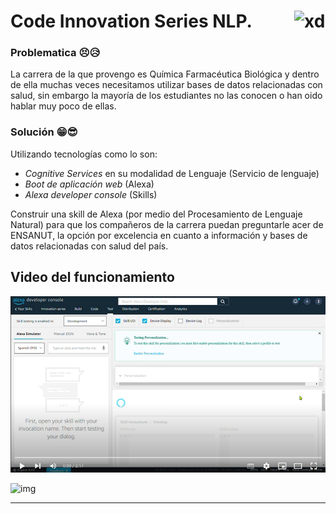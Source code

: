 <h1>Code Innovation Series NLP.<img align="right" alt="xd" width="50" src="https://media4.giphy.com/media/d9RbxjZ8QXesiYoerE/giphy.gif?cid=ecf05e477xxpva9r74dcndnnex67vefeif2ekzbgm9lfzhxd&rid=giphy.gif&ct=g" /> </h1>

### Problematica 😣😥

La carrera de la que provengo es Química Farmacéutica Biológica y dentro de ella muchas veces necesitamos utilizar bases de datos relacionadas con salud, sin embargo la mayoría de los estudiantes no las conocen o han oido hablar muy poco de ellas.

### Solución 😁😎

Utilizando tecnologías como lo son:

* *Cognitive Services* en su modalidad de Lenguaje (Servicio de lenguaje)
* *Boot de aplicación web* (Alexa)
* *Alexa developer console* (Skills)

Construir una skill de Alexa (por medio del Procesamiento de Lenguaje Natural) para que los compañeros de la carrera puedan preguntarle acer de ENSANUT, la opción por excelencia en cuanto a información y bases de datos relacionadas con salud del país.

## Video del funcionamiento
<a href="https://www.youtube.com/watch?v=fzIzAEdVUFc"><img src="image/README/1668155037016.png"> </a>



![img](https://media3.giphy.com/media/7McayIZ7STqoxMN3xS/giphy.gif?cid=ecf05e47a0sc0u52eojw8n9asqkxbbkg3fzqlvluehajk2ie&rid=giphy.gif&ct=g)

---
